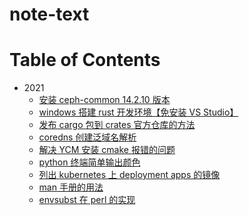 # note-text

Table of Contents
=================
- 2021
	- [ 安装 ceph-common 14.2.10 版本](src/2021/2021-04-07_18.txt)
	- [ windows 搭建 rust 开发环境【免安装 VS Studio】](src/2021/2021-04-09_23.txt)
	- [ 发布 cargo 包到 crates 官方仓库的方法](src/2021/2021-04-16_11.txt)
	- [ coredns 创建泛域名解析](src/2021/2021-04-22_16.txt)
	- [ 解决 YCM 安装 cmake 报错的问题](src/2021/2021-04-26_22.txt)
	- [ python 终端简单输出颜色](src/2021/2021-05-07_18.txt)
	- [ 列出 kubernetes 上 deployment apps 的镜像](src/2021/2021-05-26_15.txt)
	- [ man 手册的用法](src/2021/2021-06-04_15.txt)
	- [ envsubst 在 perl 的实现](src/2021/2021-06-07_11.txt)
